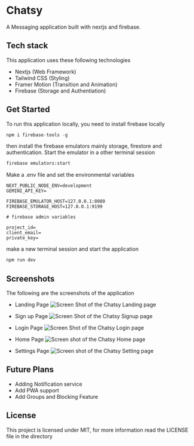 # Chatsy

A Messaging application built with nextjs and firebase.

## Tech stack

This application uses these following technologies

- Nextjs (Web Framework)
- Tailwind CSS (Styling)
- Framer Motion (Transition and Animation)
- Firebase (Storage and Authentiation)

## Get Started

To run this application locally, you need to install firebase locally 

```js
npm i firebase-tools -g
```

then install the firebase emulators mainly storage, firestore and authentication.
Start the emulator in a other terminal session

```sh
firebase emulators:start
```

Make a .env file and set the environmental variables

```.env
NEXT_PUBLIC_NODE_ENV=development
GEMINI_API_KEY=

FIREBASE_EMULATOR_HOST=127.0.0.1:8080
FIREBASE_STORAGE_HOST=127.0.0.1:9199

# firebase admin variables

project_id=
client_email=
private_key=
```
make a new terminal session and start the application

```js
npm run dev
```

## Screenshots

The following are the screenshots of the application

- Landing Page
  ![Screen Shot of the Chatsy Landing page](https://user-images.githubusercontent.com/74497717/227284534-1e8e5540-536b-40b9-a671-34c82e0d4ab6.png)

- Sign up Page
  ![Screen Shot of the Chatsy Signup page](https://user-images.githubusercontent.com/74497717/227284851-290abc5c-03b5-4e41-afd8-2dbc97d7aa33.png)

- Login Page
  ![Screen Shot of the Chatsy Login page](https://user-images.githubusercontent.com/74497717/227285015-68bde411-e00e-4206-ae3e-4041c75e3f8a.png)

- Home Page
  ![Screen shot of the Chatsy Home page](https://user-images.githubusercontent.com/74497717/227284330-77655a34-1acb-4780-988a-34d04b3c2626.png)

- Settings Page
  ![Screen shot of the Chatsy Setting page](https://user-images.githubusercontent.com/74497717/227284010-6f14a885-4ebb-4d59-b100-6c419c1856ce.png)

## Future Plans

- Adding Notification service
- Add PWA support
- Add Groups and Blocking Feature

## License

This project is licensed under MIT, for more information read the LICENSE file in the directory
